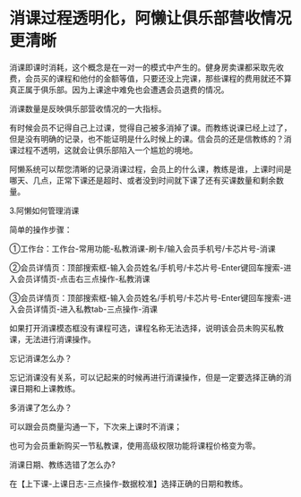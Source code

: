 # 消课过程透明化，阿懒让俱乐部营收情况更清晰

消课即课时消耗，这个概念是在一对一的模式中产生的。健身房卖课都采取先收费，会员买的课程和他付的金额等值，只要还没上完课，那些课程的费用就还不算真正属于俱乐部。因为上课途中难免也会遭遇会员退费的情况。

消课数量是反映俱乐部营收情况的一大指标。

有时候会员不记得自己上过课，觉得自己被多消掉了课。而教练说课已经上过了，但是没有明确的记录，也不能证明是什么时候上的课。信会员的还是信教练的？消课过程不透明，这就会让俱乐部陷入一个尴尬的境地。

阿懒系统可以帮您清晰的记录消课过程，会员上的什么课，教练是谁，上课时间是哪天、几点，正常下课还是超时、或者没到时间就下课了还有买课数量和剩余数量。

3.阿懒如何管理消课

简单的操作步骤：

①工作台：工作台-常用功能-私教消课-刷卡/输入会员手机号/卡芯片号-消课

②会员详情页：顶部搜索框-输入会员姓名/手机号/卡芯片号-Enter键回车搜索-进入会员详情页-点击右三点操作-私教消课

③会员详情页：顶部搜索框-输入会员姓名/手机号/卡芯片号-Enter键回车搜索-进入会员详情页-进入私教tab-三点操作-消课

如果打开消课模态框没有课程可选，课程名称无法选择，说明该会员未购买私教课，无法进行消课操作。


忘记消课怎么办？

忘记消课没有关系，可以记起来的时候再进行消课操作，但是一定要选择正确的消课日期和上课教练。

多消课了怎么办？

可以跟会员商量沟通一下，下次来上课时不消课；

也可为会员重新购买一节私教课，使用高级权限功能将课程价格变为零。

消课日期、教练选错了怎么办?

在【上下课-上课日志-三点操作-数据校准】选择正确的日期和教练。